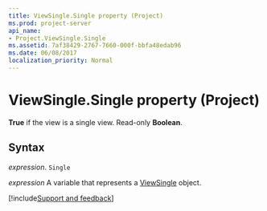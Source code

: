 ```yaml
---
title: ViewSingle.Single property (Project)
ms.prod: project-server
api_name:
- Project.ViewSingle.Single
ms.assetid: 7af38429-2767-7660-000f-bbfa48edab96
ms.date: 06/08/2017
localization_priority: Normal
---
```



# ViewSingle.Single property (Project)

 **True** if the view is a single view. Read-only **Boolean**.


## Syntax

_expression_. `Single`

_expression_ A variable that represents a [ViewSingle](./Project.ViewSingle.md) object.

[!include[Support and feedback](~/includes/feedback-boilerplate.md)]